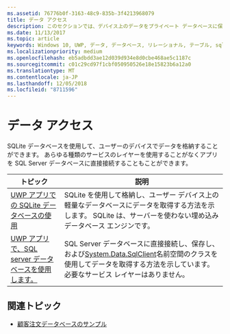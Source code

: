 ```yaml
---
ms.assetid: 76776b0f-3163-48c9-835b-3f4213968079
title: データ アクセス
description: このセクションでは、デバイス上のデータをプライベート データベースに保存する方法と、ユニバーサル Windows プラットフォーム (UWP) アプリでオブジェクト リレーショナル マッピングを使う方法について説明します。
ms.date: 11/13/2017
ms.topic: article
keywords: Windows 10, UWP, データ, データベース, リレーショナル, テーブル, sqlite
ms.localizationpriority: medium
ms.openlocfilehash: eb5adbdd3ae12d039d934e8d0cbe468ae5c1187c
ms.sourcegitcommit: c01c29cd97f1cbf050950526e18e15823b6a12a0
ms.translationtype: MT
ms.contentlocale: ja-JP
ms.lasthandoff: 12/05/2018
ms.locfileid: "8711596"
---
```

# <a name="data-access"></a>データ アクセス

SQLite データベースを使用して、ユーザーのデバイスでデータを格納することができます。 あらゆる種類のサービスのレイヤーを使用することがなくアプリを SQL Server データベースに直接接続することもことができます。

| トピック | 説明|
|-------|------------|
| [UWP アプリでの SQLite データベースの使用](sqlite-databases.md) | SQLite を使用して格納し、ユーザー デバイス上の軽量なデータベースにデータを取得する方法を示します。 SQLite は、サーバーを使わない埋め込みデータベース エンジンです。 |
| [UWP アプリで、SQL server データベースを使用します。](sql-server-databases.md) | SQL Server データベースに直接接続し、保存し、および[System.Data.SqlClient](https://msdn.microsoft.com/library/system.data.sqlclient.aspx)名前空間のクラスを使用してデータを取得する方法を示しています。 必要なサービス レイヤーはありません。 |

## <a name="related-topics"></a>関連トピック

* [顧客注文データベースのサンプル](https://github.com/Microsoft/Windows-appsample-customers-orders-database)
